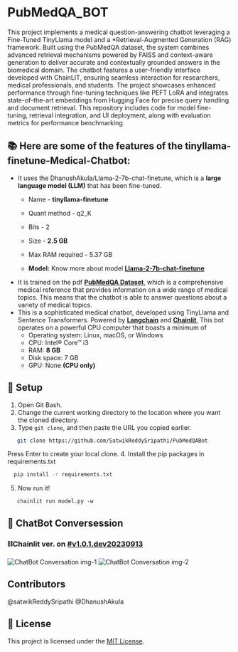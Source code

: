 # PubMedQA_BOT
This project implements a medical question-answering chatbot leveraging a Fine-Tuned TinyLlama model and a *Retrieval-Augmented Generation (RAG) framework. Built using the PubMedQA dataset, the system combines advanced retrieval mechanisms powered by FAISS and context-aware generation to deliver accurate and contextually grounded answers in the biomedical domain. The chatbot features a user-friendly interface developed with ChainLIT, ensuring seamless interaction for researchers, medical professionals, and students. The project showcases enhanced performance through fine-tuning techniques like PEFT LoRA and integrates state-of-the-art embeddings from Hugging Face for precise query handling and document retrieval. This repository includes code for model fine-tuning, retrieval integration, and UI deployment, along with evaluation metrics for performance benchmarking.


## 📚 Here are some of the features of the tinyllama-finetune-Medical-Chatbot:

 - It uses the DhanushAkula/Llama-2-7b-chat-finetune, which is a **large language model (LLM)** that has been fine-tuned.
   * Name - **tinyllama-finetune**
   * Quant method - q2_K
   * Bits - 2
   * Size - **2.5 GB**
   * Max RAM required - 5.37 GB
 
   * **Model:** Know more about model **[Llama-2-7b-chat-finetune](https://huggingface.co/DhanushAkula/tinyllama-finetune)**
 - It is trained on the pdf **[PubMedQA Dataset](https://github.com/pubmedqa/pubmedqa)**, which is a comprehensive medical reference that provides information on a wide range of medical topics. This means that the chatbot is able to answer questions about a variety of medical topics.
 - This is a sophisticated medical chatbot, developed using TinyLlama and Sentence Transformers. Powered by **[Langchain](https://python.langchain.com/docs/get_started/introduction)** and **[Chainlit](https://docs.chainlit.io/overview)**, This bot operates on a powerful CPU computer that boasts a minimum of
    * Operating system: Linux, macOS, or Windows
    * CPU: Intel® Core™ i3
    * RAM: **8 GB**
    * Disk space: 7 GB
    * GPU: None **(CPU only)**


## 🚀 Setup
1. Open Git Bash.
2. Change the current working directory to the location where you want the cloned directory.
3. Type `git clone`, and then paste the URL you copied earlier.
```bash
   git clone https://github.com/SatwikReddySripathi/PubMedQABot
```
Press Enter to create your local clone.
4. Install the pip packages in requirements.txt
 ```bash
   pip install -r requirements.txt
 ```
5. Now run it!
```terminal
   chainlit run model.py -w
```
## 📖 ChatBot Conversession
### ⛓️Chainlit ver. on [#v1.0.1.dev20230913](https://github.com/ThisIs-Developer/Llama-2-GGML-Medical-Chatbot/releases/tag/v1.0.1.dev20230913)
![ChatBot Conversation img-1]()
![ChatBot Conversation img-2]()



## Contributors
@satwikReddySripathi
@DhanushAkula
## 📄 License

This project is licensed under the [MIT License](https://github.com/ThisIs-Developer/Llama-2-GGML-Medical-Chatbot/blob/main/LICENSE).
